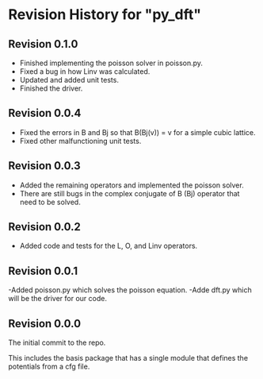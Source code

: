 # Revision History for "py_dft"

## Revision 0.1.0
- Finished implementing the poisson solver in poisson.py.
- Fixed a bug in how Linv was calculated.
- Updated and added unit tests.
- Finished the driver.

## Revision 0.0.4
- Fixed the errors in B and Bj so that B(Bj(v)) = v for a simple cubic
  lattice.
- Fixed other malfunctioning unit tests.

## Revision 0.0.3
- Added the remaining operators and implemented the poisson solver.
- There are still bugs in the complex conjugate of B (Bj) operator
  that need to be solved.

## Revision 0.0.2
- Added code and tests for the L, O, and Linv operators.

## Revision 0.0.1
-Added poisson.py which solves the poisson equation.
-Adde dft.py which will be the driver for our code.

## Revision 0.0.0

The initial commit to the repo.

This includes the basis package that has a single module that defines
the potentials from a cfg file.